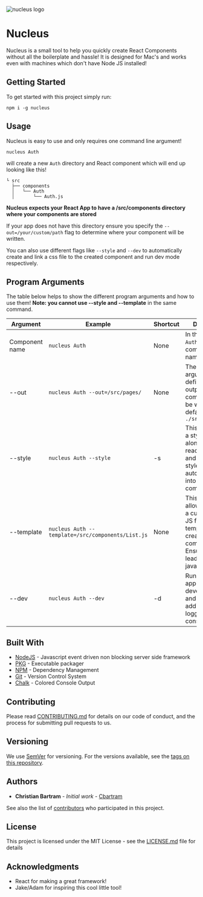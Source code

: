<p class="center">
  <img src="https://i.imgur.com/73gFLON.png" alt="nucleus logo" />
</p>

# Nucleus

Nucleus is a small tool to help you quickly create React Components without all the boilerplate and hassle! It is designed for Mac's and works
even with machines which don't have Node JS installed!

## Getting Started

To get started with this project simply run:

`npm i -g nucleus`

## Usage

Nucleus is easy to use and only requires one command line argument!

`nucleus Auth`

will create a new `Auth` directory and React component which will end up looking like this!
```
└ src
  ├── components
  │   └── Auth
  │       └── Auth.js
```

**Nucleus expects your React App to have a /src/components directory where your components are stored**

If your app does not have this directory ensure you specify the `--out=/your/custom/path` flag to determine where your component will be written.

You can also use different flags like `--style` and  `--dev` to automatically create and link a css file to the created component and run dev mode respectively.

## Program Arguments

The table below helps to show the different program arguments and how to use them! **Note: you cannot use --style and --template** in the same command.

| **Argument**   | **Example**                                       | **Shortcut** | **Description**                                                                                                                                      | **Required** |
| -------------- | ------------------------------------------------- | ------------ | ---------------------------------------------------------------------------------------------------------------------------------------------------- | ------------ |
| Component name | `nucleus Auth`                                    | None         | In the example `Auth` is the component name!                                                                                                         | true         |
| --out          | `nucleus Auth --out=/src/pages/`                  | None         | The `--out` argument defines the output where the component will be written. By default this is `./src/components`                                   | false        |
| --style        | `nucleus Auth --style`                            | -s           | This will scaffold a stylesheet along with the react component and import the stylesheet automatically into the component                            | false        |
| --template     | `nucleus Auth --template=/src/components/List.js` | None         | This flag will allow you to use a custom React JS file as a template to create your new component. Ensure the path leads to a valid javascript file! | false        |
| --dev          | `nucleus Auth --dev`                              | -d           | Runs the application in developer mode and shows additional error logging to the console.                                                            | false        |

## Built With

* [NodeJS](http://www.dropwizard.io/1.0.2/docs/) - Javascript event driven non blocking server side framework
* [PKG](https://github.com/zeit/pkg) - Executable packager
* [NPM](https://www.npmjs.com/) - Dependency Management
* [Git](https://git-scm.com/) - Version Control System
* [Chalk](https://www.npmjs.com/package/chalk) - Colored Console Output

## Contributing

Please read [CONTRIBUTING.md](https://gist.github.com/PurpleBooth/b24679402957c63ec426) for details on our code of conduct, and the process for submitting pull requests to us.

## Versioning

We use [SemVer](http://semver.org/) for versioning. For the versions available, see the [tags on this repository](https://github.com/your/project/tags).

## Authors

* **Christian Bartram** - *Initial work* - [Cbartram](https://github.com/cbartram)

See also the list of [contributors](https://github.com/your/project/contributors) who participated in this project.

## License

This project is licensed under the MIT License - see the [LICENSE.md](LICENSE.md) file for details

## Acknowledgments

* React for making a great framework!
* Jake/Adam for inspiring this cool little tool!
